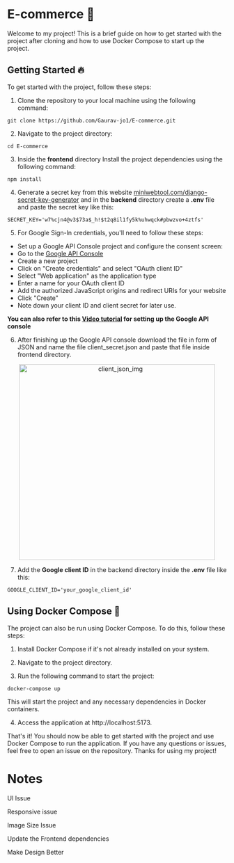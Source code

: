 # E-commerce 🏢
Welcome to my project! This is a brief guide on how to get started with the project after cloning and how to use Docker Compose to start up the project.

## Getting Started 🔥
To get started with the project, follow these steps:

1. Clone the repository to your local machine using the following command:
```
git clone https://github.com/Gaurav-jo1/E-commerce.git
```

2. Navigate to the project directory:
```
cd E-commerce
```

3. Inside the **frontend** directory Install the project dependencies using the following command:
```
npm install
```

4. Generate a secret key from this website [miniwebtool.com/django-secret-key-generator](https://miniwebtool.com/django-secret-key-generator/) and in the **backend** directory create a **.env** file and paste the secret key like this:
```
SECRET_KEY='w7%cjn4@v3$73a$_h!$t2q8il1fy5k%uhwqck#pbwzvo+4ztfs'
```
5. For Google Sign-In credentials, you'll need to follow these steps:

* Set up a Google API Console project and configure the consent screen:
* Go to the [Google API Console](https://console.cloud.google.com/apis/dashboard)
* Create a new project
* Click on "Create credentials" and select "OAuth client ID"
* Select "Web application" as the application type
* Enter a name for your OAuth client ID
* Add the authorized JavaScript origins and redirect URIs for your website
* Click "Create"
* Note down your client ID and client secret for later use.

**You can also refer to this [Video tutorial](https://www.youtube.com/watch?v=roxC8SMs7HU)
 for setting up the Google API console**

6. After finishing up the Google API console download the file in form of JSON and name the file client_secret.json and paste that file inside frontend directory.

<p align="center">
<img src="https://user-images.githubusercontent.com/93304640/236677794-cddb3f35-2ef9-4a60-b9cf-8547a3a54753.png" alt="client_json_img" width="450" height="450">
</p>

7. Add the **Google client ID** in the backend directory inside the **.env** file like this:
```
GOOGLE_CLIENT_ID='your_google_client_id'
```


## Using Docker Compose 🐋
The project can also be run using Docker Compose. To do this, follow these steps:

1. Install Docker Compose if it's not already installed on your system.

2. Navigate to the project directory.

3. Run the following command to start the project:

```
docker-compose up
```
This will start the project and any necessary dependencies in Docker containers.

4. Access the application at http://localhost:5173.

That's it! You should now be able to get started with the project and use Docker Compose to run the application. If you have any questions or issues, feel free to open an issue on the repository. Thanks for using my project!






# Notes

UI Issue

Responsive issue

Image Size Issue

Update the Frontend dependencies

Make Design Better